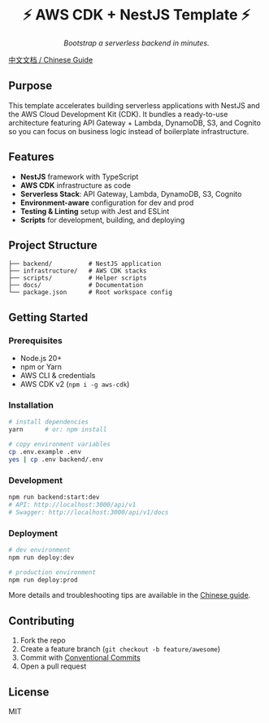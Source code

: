 <div align="center">
  <h1>⚡️ AWS CDK + NestJS Template ⚡️</h1>
  <p><em>Bootstrap a serverless backend in minutes.</em></p>
</div>

[中文文档 / Chinese Guide](docs/项目模板使用指南.zh-CN.md)

## Purpose

This template accelerates building serverless applications with NestJS and the AWS Cloud Development Kit (CDK). It bundles a ready-to-use architecture featuring API Gateway + Lambda, DynamoDB, S3, and Cognito so you can focus on business logic instead of boilerplate infrastructure.

## Features

- **NestJS** framework with TypeScript
- **AWS CDK** infrastructure as code
- **Serverless Stack**: API Gateway, Lambda, DynamoDB, S3, Cognito
- **Environment-aware** configuration for dev and prod
- **Testing & Linting** setup with Jest and ESLint
- **Scripts** for development, building, and deploying

## Project Structure

```
├── backend/          # NestJS application
├── infrastructure/   # AWS CDK stacks
├── scripts/          # Helper scripts
├── docs/             # Documentation
└── package.json      # Root workspace config
```

## Getting Started

### Prerequisites

- Node.js 20+
- npm or Yarn
- AWS CLI & credentials
- AWS CDK v2 (`npm i -g aws-cdk`)

### Installation

```bash
# install dependencies
yarn      # or: npm install

# copy environment variables
cp .env.example .env
yes | cp .env backend/.env
```

### Development

```bash
npm run backend:start:dev
# API: http://localhost:3000/api/v1
# Swagger: http://localhost:3000/api/v1/docs
```

### Deployment

```bash
# dev environment
npm run deploy:dev

# production environment
npm run deploy:prod
```

More details and troubleshooting tips are available in the [Chinese guide](docs/项目模板使用指南.zh-CN.md).

## Contributing

1. Fork the repo
2. Create a feature branch (`git checkout -b feature/awesome`)
3. Commit with [Conventional Commits](https://www.conventionalcommits.org/)
4. Open a pull request

## License

MIT
